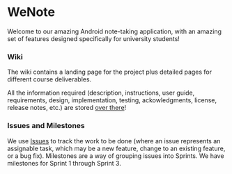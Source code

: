 <h1>WeNote</h1>

Welcome to our amazing Android note-taking application, with an amazing set of features designed specifically for university students!

<h3>Wiki</h3>

The wiki contains a landing page for the project plus detailed pages for different course deliverables.

All the information required (description, instructions, user guide, requirements, design, implementation, testing, ackowledgments, license, release notes, etc.) are stored [over there](https://git.uwaterloo.ca/y424lu/cs398_project/-/wikis/home)!

<h3>Issues and Milestones</h3>

We use [Issues](https://git.uwaterloo.ca/y424lu/cs398_project/-/issues) to track the work to be done (where an issue represents an assignable task, which may be a new feature, change to an existing feature, or a bug fix). Milestones are a way of grouping issues into Sprints. We have milestones for Sprint 1 through Sprint 3.
